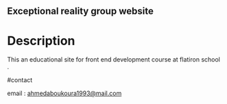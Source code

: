 Exceptional reality group website 
---------------------

# Description 
This an educational site for front end development course at flatiron school .

#contact 

email : ahmedaboukoura1993@mail.com